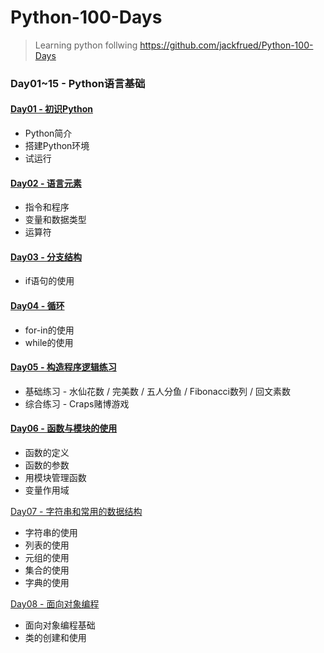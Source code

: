 # Python-100-Days
> Learning python follwing https://github.com/jackfrued/Python-100-Days



### Day01~15 - Python语言基础

#### [Day01 - 初识Python](https://github.com/fongzhizhi/Python-100-Days/tree/master/Day01-15/Day01)

- Python简介
- 搭建Python环境
- 试运行

#### [Day02 - 语言元素](https://github.com/fongzhizhi/Python-100-Days/tree/master/Day01-15/Day02)

+ 指令和程序
+ 变量和数据类型
+ 运算符

#### [Day03 - 分支结构](https://github.com/fongzhizhi/Python-100-Days/tree/master/Day01-15/Day03)

+ if语句的使用

#### [Day04 - 循环](https://github.com/fongzhizhi/Python-100-Days/tree/master/Day01-15/Day04)

+ for-in的使用
+ while的使用

#### [Day05 - 构造程序逻辑练习](https://github.com/fongzhizhi/Python-100-Days/tree/master/Day01-15/Day05)

- 基础练习 - 水仙花数 / 完美数 / 五人分鱼 / Fibonacci数列 / 回文素数
- 综合练习 - Craps赌博游戏

#### [Day06 - 函数与模块的使用](https://github.com/fongzhizhi/Python-100-Days/tree/master/Day01-15/Day06)

+ 函数的定义
+ 函数的参数
+ 用模块管理函数
+ 变量作用域

[Day07 - 字符串和常用的数据结构](https://github.com/fongzhizhi/Python-100-Days/tree/master/Day01-15/Day07)

+ 字符串的使用
+ 列表的使用
+ 元组的使用
+ 集合的使用
+ 字典的使用

[Day08 - 面向对象编程](https://github.com/fongzhizhi/Python-100-Days/tree/master/Day01-15/Day08)

+ 面向对象编程基础
+ 类的创建和使用

